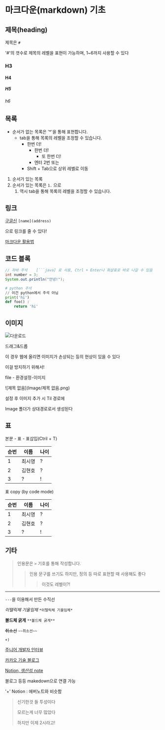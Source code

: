 # 마크다운(markdown) 기초

## 제목(heading)

제목은 `#`

'#'의 갯수로 제목의 레벨을 표현이 가능하며, 1~6까지 사용할 수 있다

### H3

#### H4

##### H5

###### h6



## 목록

* 순서가 없는 목록은 '*'을 통해 표현합니다.
  * tab을 통해 목록의 레벨을 조정할 수 있습니다.
    * 한번 더!
      * 한번 더!
        * 또 한번 더!
      * 엔터 2번 또는
    * Shift + Tab으로 상위 레벨로 이동

1. 순서가 있는 목록
2. 순서가 있는 목록은 `1.` 으로
   1. 역시 tab을 통해 목록의 레벨을 조정할 수 있습니다.



## 링크

[구글신](https://google.com) `[name](address)`

으로 링크를 줄 수 있다!

[마크다운 활용법](https://guides.github.com/features/mastering-markdown/)



## 코드 블록

```java
// 자바 주석	[```java] 로 사용, Ctrl + Enter나 화살표로 바로 나갈 수 있음
int number = 3;
System.out.println("안녕!");
```

```python
# python 주석
// 이건 python에서 주석 아님
print('hi')
def foo() :
    return 'hi'
```



## 이미지

![다운로드](C:\Users\student\Downloads\다운로드.jpg)

드래그&드롭

이 경우 웹에 올리면 이미지가 손상되는 등의 현상이 있을 수 있다

이걸 방지하기 위해서!

file - 환경설정-이미지

![제목 없음](Image/제목 없음.png)

설정 후 이미지 추가 시 Til 경로에 

Image 폴더가 상대경로로서 생성된다



## 표

본분 - 표 - 표삽입(Ctril + T)

| 순번 | 이름   | 나이 |
| ---- | ------ | ---- |
| 1    | 최시영 | ?    |
| 2    | 김현호 | ?    |
| 3    | ?      | !    |



표 copy (by code mode)

| 순번 | 이름   | 나이 |
| ---- | ------ | ---- |
| 1    | 최시영 | ?    |
| 2    | 김현호 | ?    |
| 3    | ?      | !    |



## 기타

> 인용문은 `>` 기호를 통해 작성합니다.
>
> > 인용 문구를 쓰기도 하지만, 정의 등 따로 표현할 때 사용해도 좋다
> >
> > > 이것도 레벨이?!

---

`---`을 이용해서 만든 수직선

*이텔릭체 기울임체*  	`*이텔릭체 기울임체*`

**볼드체 굵게** 			`**볼드체 굵게**`

~~취소선~~					`~~취소선~~`



`+)`

[주니어 개발자 인터뷰](https://github.com/JaeYeopHan/Interview_Question_for_Beginner)

[카카오 기술 블로그](https://tech.kakao.com/)

[Notion, 생산성 note](https://www.google.com/search?q=notion&rlz=1C1OKWM_koKR877KR877&sxsrf=ACYBGNQdPSPQ-0Idp3oIZKfAsre-SxOdFw:1576471381945&source=lnms&tbm=isch&sa=X&ved=2ahUKEwj6quDFrbnmAhWLH3AKHW7yBCIQ_AUoAXoECAsQAw&biw=1280&bih=864)

블로그 등등 makedown으로 연결 가능

'+' Notion : 에버노트와 비슷함



> 신기한것 들 투성이다
>
> 모르는게 너무 많았다
>
> 하지만 이제 2시라고!



